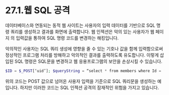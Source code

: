 # 27.1.웹 SQL 공격 
데이터베이스와 연동되는 동적 웹 사이트는 사용자의 입력 데이터를 기반으로 SQL 명령 쿼리를 생성하고 결과를 화면에 출력합니다. 웹 인젝션은 악의 있는 사용자가 웹 페이지 의 입력값을 통하여 SQL 명령 코드를 변경하는 해킹입니다.  

악의적인 사용자는 SQL 쿼리 생성에 영향을 줄 수 있는 기호나 값을 함께 입력함으로써 정상적인 프로그램 처리를 방해하고 악의적인 결과를 출력하도록 유도합니다. 이렇게 삽 입된 SQL 명령은 SQL문을 변경하고 웹 응용프로그램의 보안을 손상시킬 수 있습니다.  

```php
$ID = $_POST[‘uid’]; $queryString = “select * from members where Id = ‘$ID’”; 
```

위의 코드는 POST 값으로 넘어온 사용자 입력을 기준으로 SQL 쿼리문을 생성하는 예입니다. 
하지만 이러한 코드는 SQL 인젝션 공격의 잠재적인 위험을 가지고 있습니다. 


